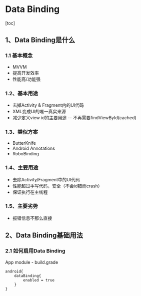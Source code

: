 # Data Binding

[toc]

## 1、Data Binding是什么

### 1.1 基本概念

- MVVM
- 提高开发效率
- 性能高/功能强

### 1.2、基本用途

- 去掉Activity & Fragment内的UI代码
- XML变成UI的唯一真实来源
- 减少定义view id的主要用途 -- 不再需要findViewById(cached)

### 1.3、类似方案

- ButterKnife
- Android Annotations
- RoboBinding

### 1.4、主要用途

- 去除Activity/Fragment中的UI代码
- 性能超过手写代码，安全（不会id错而crash）
- 保证执行在主线程

### 1.5、主要劣势

- 报错信息不那么直接

## 2、Data Binding基础用法

### 2.1 如何启用Data Binding

App module - build.grade

```
android{
	dataBinding{
		enabled = true
	}
}
```

